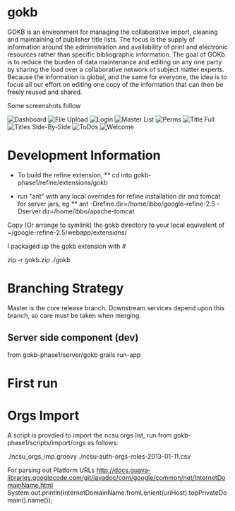 gokb
====

GOKB is an environment for managing the collaborative import, cleaning and maintaining of publisher title lists. The focus is the supply of information around the administration and availability of print and electronic resources rather than specific bibliographic information. The goal of GOKb is to reduce the burden of data maintenance and editing on any one party by sharing the load over a collaborative network of subject matter experts. Because the information is global, and the same for everyone, the idea is to focus all our effort on editing one copy of the information that can then be freely reused and shared.

Some screenshots follow

![Dashboard](https://raw.github.com/k-int/gokb-phase1/dev/images/dash.png)
![File Upload](https://raw.github.com/k-int/gokb-phase1/dev/images/licenses.png)
![Login](https://raw.github.com/k-int/gokb-phase1/dev/images/login.png)
![Master List](https://raw.github.com/k-int/gokb-phase1/dev/images/masterlist.png)
![Perms](https://raw.github.com/k-int/gokb-phase1/dev/images/perms.png)
![Title Full](https://raw.github.com/k-int/gokb-phase1/dev/images/titlefull.png)
![Titles Side-By-Side](https://raw.github.com/k-int/gokb-phase1/dev/images/titles-sidebyside.png)
![ToDos](https://raw.github.com/k-int/gokb-phase1/dev/images/todos.png)
![Welcome](https://raw.github.com/k-int/gokb-phase1/dev/images/welcome.png)

# Development Information





* To build the refine extension, 
** cd into gokb-phase1/refine/extensions/gokb

* run "ant" with any local overrides for refine installation dir and tomcat for server jars, eg
** ant -Drefine.dir=/home/ibbo/google-refine-2.5 -Dserver.dir=/home/ibbo/apache-tomcat

Copy (Or arrange to symlink) the gokb directory to your local equivalent of ~/google-refine-2.5/webapp/extensions/ 


I packaged up the gokb extension with #

 zip -r gokb.zip ./gokb

# Branching Strategy

Master is the core release branch. Downstream services depend upon this branch, so care must be taken when merging.


## Server side component (dev)

from gokb-phase1/server/gokb
grails run-app



# First run




# Orgs Import

A script is provdied to import the ncsu orgs list, run from gokb-phase1/scripts/import/orgs as follows:

./ncsu_orgs_imp.groovy ./ncsu-auth-orgs-roles-2013-01-11.csv 






For parsing out Platform URLs
http://docs.guava-libraries.googlecode.com/git/javadoc/com/google/common/net/InternetDomainName.html
System.out.println(InternetDomainName.fromLenient(uriHost).topPrivateDomain().name());

